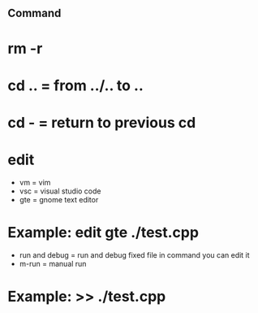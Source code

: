 ## Command
# rm -r <files or path>
# cd .. = from ../.. to ..
# cd - = return to previous cd 
# edit <Name IDE or Editor> <files or path>
 - vm = vim
 - vsc = visual studio code
 - gte = gnome text editor
# Example: edit gte ./test.cpp
- run and debug = run and debug fixed file in command you can edit it
- m-run = manual run
# Example: >> ./test.cpp
   
